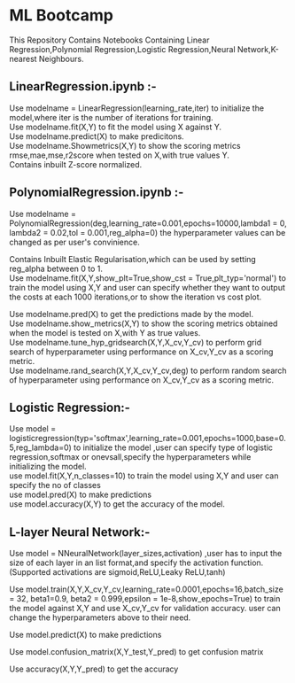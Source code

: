 # ML Bootcamp

This Repository Contains Notebooks Containing Linear Regression,Polynomial Regression,Logistic Regression,Neural Network,K-nearest Neighbours.

## LinearRegression.ipynb :-

Use modelname = LinearRegression(learning_rate,iter) to initialize the model,where iter is the number of iterations for training.  
Use modelname.fit(X,Y) to fit the model using X against Y.   
Use modelname.predict(X) to make predicitons.   
Use modelname.Showmetrics(X,Y) to show the scoring metrics rmse,mae,mse,r2score when tested on X,with true values Y.   
Contains inbuilt Z-score normalized.  

## PolynomialRegression.ipynb :-

Use modelname = PolynomialRegression(deg,learning_rate=0.001,epochs=10000,lambda1 = 0, lambda2 = 0.02,tol = 0.001,reg_alpha=0) the hyperparameter values can be changed as per user's convinience.   

Contains Inbuilt Elastic Regularisation,which can be used by setting reg_alpha between 0 to 1.   
 Use modelname.fit(X,Y,show_plt=True,show_cst = True,plt_typ='normal') to train the model using X,Y 
 and user can specify whether they want to output the costs at each 1000 iterations,or to show the iteration vs cost plot.   
 
 Use modelname.pred(X) to get the predictions made by the model.  
 Use modelname.show_metrics(X,Y) to show the scoring metrics obtained when the model is tested on X,with Y as true values.  
 Use modelname.tune_hyp_gridsearch(X,Y,X_cv,Y_cv) to perform grid search of hyperparameter using performance on X_cv,Y_cv as a scoring metric.  
 Use modelname.rand_search(X,Y,X_cv,Y_cv,deg) to perform random search of hyperparameter using performance on X_cv,Y_cv as a scoring metric.  
 
 
## Logistic Regression:-
 
 Use model = logisticregression(typ='softmax',learning_rate=0.001,epochs=1000,base=0.5,reg_lambda=0) to initialize the model ,user can specify type of logistic regression,softmax or onevsall,specify the hyperparameters while initializing the model.   
 use model.fit(X,Y,n_classes=10) to train the model using X,Y and user can specify the no of classes   
 use model.pred(X) to make predictions   
 use model.accuracy(X,Y) to get the accuracy of the model.   
 ## L-layer Neural Network:- 
 
 Use model = NNeuralNetwork(layer_sizes,activation) ,user has to input the size of each layer in an list format,and specify the activation function.(Supported activations are sigmoid,ReLU,Leaky ReLU,tanh)
 
 Use model.train(X,Y,X_cv,Y_cv,learning_rate=0.0001,epochs=16,batch_size = 32, beta1=0.9, beta2 = 0.999,epsilon = 1e-8,show_epochs=True) to train the model against X,Y and use X_cv,Y_cv for validation accuracy. user can change the hyperparameters above to their need.
 
 Use model.predict(X) to make predictions
 
 Use model.confusion_matrix(X,Y_test,Y_pred) to get confusion matrix
 
 Use accuracy(X,Y,Y_pred) to get the accuracy
 
